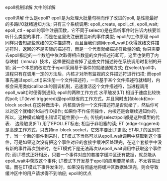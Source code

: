 epoll机制详解
大牛的详解

epoll详解
什么是epoll?
epoll是为处理大批量句柄而作了改进的poll, 是性能最好的多路I/O就绪通知方法;
只有三个系统调用: epoll_create, epoll_ctl, epoll_wait;
epoll_ctl - epoll的事件注册函数，它不同于select()是在监听事件时告诉内核要监听什么类型的事件，而是在这里先注册要监听的事件类型;
epoll的工作原理
epoll同样只告知那些就绪的文件描述符，而且当我们调用epoll_wait()获得就绪文件描述符时，返回的不是实际的描述符，而是一个代表就绪描述符数量的值;
你只需要去epoll指定的一个数组中依次取得相应数量的文件描述符即可，这里也使用了内存映射（mmap）技术，这样便彻底省掉了这些文件描述符在系统调用时复制的开销;
另一个本质的改进在于epoll采用基于事件的就绪通知方式;
在select/poll中，进程只有在调用一定的方法后，内核才对所有监视的文件描述符进行扫描;
而epoll事先通过epoll_ctl()来注册一个文件描述符，一旦基于某个文件描述符就绪时，内核会采用类似callback的回调机制，迅速激活这个文件描述符，当进程调用epoll_wait()时便得到通知;
epoll的两种工作方式
水平触发(LT)
相当于速度比较快的poll;
LT(level triggered)是epoll缺省的工作方式，并且同时支持block和no-block socket.在这种做法中，内核告诉你一个文件描述符是否就绪了，然后你可以对这个就绪的fd进行IO操作;
如果你不作任何操作，内核还是会继续通知你的，所以，这种模式编程出错误可能性要小一点;
传统的select/poll都是这种模型的代表．
边缘触发(ET)
用了EPOLLET标志;
相当于非阻塞的读;
ET (edge-triggered)是高速工作方式，只支持no-block socket，它效率要比LT更高;
ET与LT的区别在于，当一个新的事件到来时，ET模式下当然可以从epoll_wait调用中获取到这个事件，可是如果这次没有把这个事件对应的套接字缓冲区处理完，在这个套接字中没有新的事件再次到来时，在ET模式下是无法再次从epoll_wait调用中获取这个事件的;
而LT模式正好相反，只要一个事件对应的套接字缓冲区还有数据，就总能从epoll_wait中获取这个事件;
LT模式下开发基于epoll的应用要简单些，不太容易出错。而在ET模式下事件发生时，如果没有彻底地将缓冲区数据处理完，则会导致缓冲区中的用户请求得不到响应;
epoll的优点